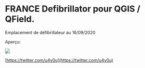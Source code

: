 # FRANCE Defibrillator pour QGIS / QField.

Emplacement de défibrillateur au 16/09/2020

Aperçu: 

![](https://user-images.githubusercontent.com/54479065/93395236-d2387980-f875-11ea-906b-d09c5a51c680.png)

[https://twitter.com/u4y0u](https://twitter.com/u4y0u)
